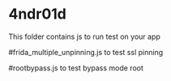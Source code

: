 # 4ndr01d

This folder contains js to run test on your app

#frida_multiple_unpinning.js to test ssl pinning

#rootbypass.js to test bypass mode root
